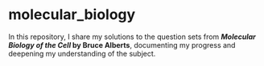 # molecular_biology
In this repository, I share my solutions to the question sets from **_Molecular Biology of the Cell_ by Bruce Alberts**, documenting my progress and deepening my understanding of the subject.
